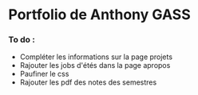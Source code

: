 # Portfolio de Anthony GASS

### To do :  
- Compléter les informations sur la page projets 
- Rajouter les jobs d'étés dans la page apropos 
- Paufiner le css
- Rajouter les pdf des notes des semestres  

